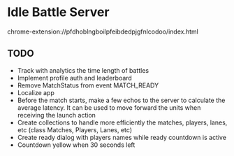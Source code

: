 # Idle Battle Server

chrome-extension://pfdhoblngboilpfeibdedpjgfnlcodoo/index.html

## TODO
* Track with analytics the time length of battles
* Implement profile auth and leaderboard
* Remove MatchStatus from event MATCH_READY
* Localize app
* Before the match starts, make a few echos to the server to calculate the average latency.
It can be used to move forward the units when receiving the launch action
* Create collections to handle more efficiently the matches, players, lanes, etc (class Matches, Players, Lanes, etc)
* Create ready dialog with players names while ready countdown is active
* Countdown yellow when 30 seconds left